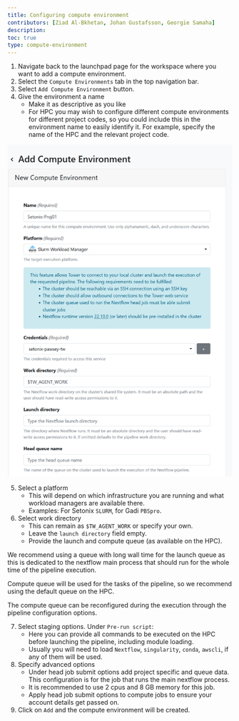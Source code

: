 ```yaml
---
title: Configuring compute environment
contributors: [Ziad Al-Bkhetan, Johan Gustafsson, Georgie Samaha]
description: 
toc: true
type: compute-environment
---
```



1. Navigate back to the launchpad page for the workspace where you want to add a compute environment. 
2. Select the `Compute Environments` tab in the top navigation bar.
3. Select `Add Compute Environment` button.
4. Give the environment a name 
   - Make it as descriptive as you like
   - For HPC you may wish to configure different compute environments for different project codes, so you could include this in the environment name to easily identify it. For example, specify the name of the HPC and the relevant project code.

![](../assets/doc_img/com-env.png)

5. Select a platform 
   - This will depend on which infrastructure you are running and what workload managers are available there.
   - Examples: For Setonix `SLURM`, for Gadi `PBSpro`.
6. Select work directory 
   - This can remain as `$TW_AGENT_WORK` or specify your own.
   - Leave the `launch directory` field empty.
   - Provide the launch and compute queue (as available on the HPC).

We recommend using a queue with long wall time for the launch queue as this is dedicated to the nextflow main process that should run for the whole time of the pipeline execution.

Compute queue will be used for the tasks of the pipeline, so we recommend using the default queue on the HPC.

The compute queue can be reconfigured during the execution through the pipeline configuration options.

7. Select staging options. Under `Pre-run script`:
   - Here you can provide all commands to be executed on the HPC before launching the pipeline, including module loading. 
   - Usually you will need to load `Nextflow`, `singularity`, `conda`, `awscli`, if any of them will be used.
8. Specify advanced options 
   - Under head job submit options add project specific and queue data. This configuration is for the job that runs the main nextflow process.
   - It is recommended to use 2 cpus and 8 GB memory for this job.
   - Apply head job submit options to compute jobs to ensure your account details get passed on.
9. Click on `Add` and the compute environment will be created.


